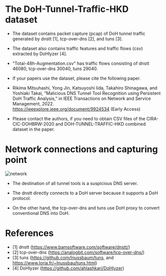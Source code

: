 # The DoH-Tunnel-Traffic-HKD dataset

* The dataset contains packet capture (pcap) of DoH tunnel traffic generated by dnstt [1], tcp-over-dns [2], and tuns [3].

* The dataset also contains traffic features and traffic flows (csv) extracted by DoHlyzer [4].

* "Total-48h-Augmentation.csv" has traffic flows consisting of dnstt 46080, tcp-over-dns 30040, tuns 29040.

* If your papers use the dataset, please cite the following paper.

* Rikima Mitsuhashi, Yong Jin, Katsuyoshi Iida, Takahiro Shinagawa, and Yoshiaki Takai, 
"Malicious DNS Tunnel Tool Recognition using Persistent DoH Traffic Analysis,"
in IEEE Transactions on Network and Service Management, 2022.<br>
https://ieeexplore.ieee.org/document/9924534 (Early Access)

* Please contact the authors, if you need to obtain CSV files of the CIRA-CIC-DOHBRW-2020 and DOH-TUNNEL-TRAFFIC-HKD combined dataset in the paper.

# Network connections and capturing point

![network](https://user-images.githubusercontent.com/101712711/173388419-2981578d-7157-42e9-a6b3-1ebe67f44d9c.png)


* The destination of all tunnel tools is a suspicious DNS server.

* The dnstt directly connects to a DoH server because it supports a DoH protocol.

* On the other hand, the tcp-over-dns and tuns use DoH proxy to convert conventional DNS into DoH.

# References
* [1] dnstt</t>  (https://www.bamsoftware.com/software/dnstt/)
* [2] tcp-over-dns</t> (https://analogbit.com/software/tcp-over-dns/)
* [3] tuns</t> (https://github.com/lnussbaum/tuns, and https://www.loria.fr/~lnussbau/tuns.html)
* [4] DoHlyzer</t> (https://github.com/ahlashkari/DoHlyzer)
